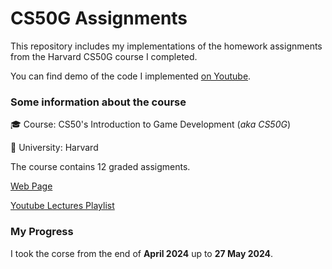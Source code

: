 # CS50G Assignments

This repository includes my implementations of the homework assignments from the Harvard CS50G course I completed.

You can find demo of the code I implemented [on Youtube](https://youtube.com/playlist?list=PLucKuGqiOAE8lcp4X8El6I5XHNlzYsyyK&si=TVqvDUp74LubgLbI).

### Some information about the course

🎓 Course: CS50's Introduction to Game Development (_aka CS50G_)

🏫 University: Harvard

The course contains 12 graded assigments.

[Web Page](https://cs50.harvard.edu/games/2018/)

[Youtube Lectures Playlist](https://youtube.com/playlist?list=PLhQjrBD2T383Vx9-4vJYFsJbvZ_D17Qzh&si=LGpKB43PcM2cBcFM)

### My Progress

I took the corse from the end of **April 2024** up to **27 May 2024**.

